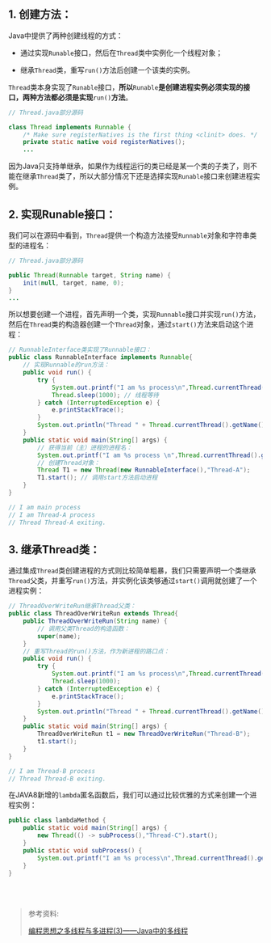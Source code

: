 ## 1. 创建方法：

Java中提供了两种创建线程的方式：

- 通过实现`Runable`接口，然后在`Thread`类中实例化一个线程对象；

- 继承`Thread`类，重写`run()`方法后创建一个该类的实例。

`Thread`类本身实现了`Runable`接口，**所以**`Runable`**是创建进程实例必须实现的接口，两种方法都必须是实现**`run()`**方法**。

```java
// Thread.java部分源码

class Thread implements Runnable {
    /* Make sure registerNatives is the first thing <clinit> does. */
    private static native void registerNatives();
    ...
```

因为Java只支持单继承，如果作为线程运行的类已经是某一个类的子类了，则不能在继承`Thread`类了，所以大部分情况下还是选择实现`Runable`接口来创建进程实例。

## 2. 实现Runable接口：

我们可以在源码中看到，`Thread`提供一个构造方法接受`Runnable`对象和字符串类型的进程名：

```java
// Thread.java部分源码

public Thread(Runnable target, String name) {
    init(null, target, name, 0);
}
...
```

所以想要创建一个进程，首先声明一个类，实现`Runnable`接口并实现`run()`方法，然后在`Thread`类的构造器创建一个`Thread`对象，通过`start()`方法来启动这个进程：

```java
// RunnableInterface类实现了Runnable接口：
public class RunnableInterface implements Runnable{
    // 实现Runnable的run方法：
    public void run() {
        try {
            System.out.printf("I am %s process\n",Thread.currentThread().getName());
            Thread.sleep(1000); // 线程等待
        } catch (InterruptedException e) {
            e.printStackTrace();
        }
        System.out.println("Thread " + Thread.currentThread().getName() + " exiting.");
    }
    public static void main(String[] args) {
        // 获得当前（主）进程的进程名：
        System.out.printf("I am %s process \n",Thread.currentThread().getName());
        // 创建Thread对象：
        Thread T1 = new Thread(new RunnableInterface(),"Thread-A");
        T1.start(); // 调用start方法启动进程
    }
}

// I am main process
// I am Thread-A process
// Thread Thread-A exiting.
```

## 3. 继承Thread类：

通过集成`Thread`类创建进程的方式则比较简单粗暴，我们只需要声明一个类继承`Thread`父类，并重写`run()`方法，并实例化该类够通过`start()`调用就创建了一个进程实例：

```java
// ThreadOverWriteRun继承Thread父类：
public class ThreadOverWriteRun extends Thread{
    public ThreadOverWriteRun(String name) {
        // 调用父类Thread的构造函数：
        super(name);
    }
    // 重写Thread的run()方法，作为新进程的路口点：
    public void run() {
        try {
            System.out.printf("I am %s process\n",Thread.currentThread().getName());
            Thread.sleep(1000);
        } catch (InterruptedException e) {
            e.printStackTrace();
        }
        System.out.println("Thread " + Thread.currentThread().getName() + " exiting.");
    }
    public static void main(String[] args) {
        ThreadOverWriteRun t1 = new ThreadOverWriteRun("Thread-B");
        t1.start();
    }
}

// I am Thread-B process
// Thread Thread-B exiting.
```

在JAVA8新增的`lambda`匿名函数后，我们可以通过比较优雅的方式来创建一个进程实例：

```java
public class lambdaMethod {
    public static void main(String[] args) {
        new Thread(() -> subProcess(),"Thread-C").start();
    }
    public static void subProcess() {
        System.out.printf("I am %s process\n",Thread.currentThread().getName());
    }
}
```

<br><br>

>参考资料:
>
>[编程思想之多线程与多进程(3)——Java中的多线程](http://blog.csdn.net/luoweifu/article/details/46673975)

